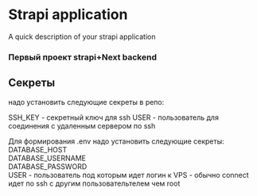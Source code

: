 # Strapi application

A quick description of your strapi application

### Первый проект strapi+Next backend

## Секреты
надо установить следующие секреты в репо:

SSH_KEY  - секретный ключ для ssh
USER - пользователь для соединения с удаленным сервером по ssh

Для формирования .env надо установить следующие секреты:
DATABASE_HOST  
DATABASE_USERNAME  
DATABASE_PASSWORD  
USER - пользователь под которым идет логин к VPS - обычно connect идет по ssh c другим пользовательтелем чем root
